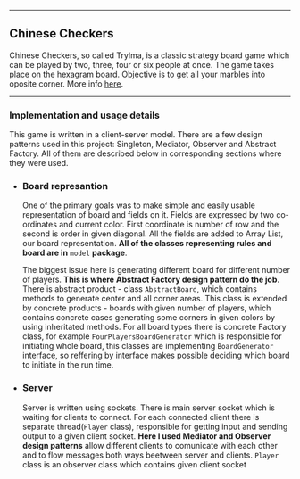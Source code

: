 ***
## Chinese Checkers

Chinese Checkers, so called Trylma, is a classic strategy board game which can be played by two, three, four or six people at once. The game takes place on the hexagram board. Objective is to get all your marbles into oposite corner. More info [here](https://en.wikipedia.org/wiki/Chinese_checkers).

<hr>

### Implementation and usage details

This game is written in a client-server model. There are a few design patterns used in this project: Singleton, Mediator, Observer and Abstract Factory. All of them are described below in corresponding sections where they were used.



  * ### Board represantion
    One of the primary goals was to make simple and easily usable representation of board and fields on it. Fields are expressed by two co-ordinates and current color. First coordinate is number of row and the second is order in given diagonal. All the fields are added to Array List, our board representation. **All of the classes representing rules and board are in** `model` **package**.
    
    The biggest issue here is generating different board for different number of players. **This is where Abstract Factory design pattern do the job**. There is abstract product - class `AbstractBoard`, which contains methods to generate center and all corner areas. This class is extended by concrete products - boards with given number of players, which contains concrete cases generating some corners in given colors by using inheritated methods. For all board types there is concrete Factory class, for example `FourPlayersBoardGenerator` which is responsible for initiating whole board, this classes are implementing `BoardGenerator` interface, so reffering by interface makes possible deciding which board to initiate in the run time.
    
    
   * ### Server
     Server is written using sockets. There is main server socket which is waiting for clients to connect. For each connected client there is separate thread(`Player` class), responsible for getting input and sending output to a given client socket. **Here I used Mediator and Observer design patterns** allow different clients to comunicate with each other and to flow messages both ways beetween server and clients. `Player` class is an observer class which contains given client socket
